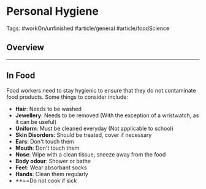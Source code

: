 # Personal Hygiene
Tags: #workOn/unfinished #article/general #article/foodScience 
## Overview

---
## In Food
Food workers need to stay hygienic to ensure that they do not contaminate food products. Some things to consider include:
- **Hair**: Needs to be washed 
- **Jewellery**: Needs to be removed (With the exception of a wristwatch, as it can be useful)
- **Uniform**: Must be cleaned everyday (Not applicable to school)
- **Skin Disorders**: Should be treated, cover if necessary
- **Ears**: Don't touch them
- **Mouth**: Don't touch them
- **Nose**: Wipe with a clean tissue, sneeze away from the food
- **Body odour**: Shower or bathe
- **Feet**: Wear absorbant socks
- **Hands**: Clean them regularly
- **==Do not cook if sick